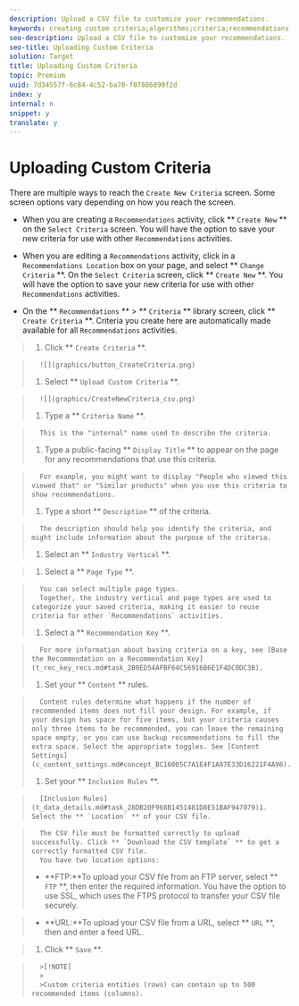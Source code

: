 ```yaml
---
description: Upload a CSV file to customize your recommendations.
keywords: creating custom criteria;algorithms;criteria;recommendations criteria;csv;ftp;upload csv
seo-description: Upload a CSV file to customize your recommendations.
seo-title: Uploading Custom Criteria
solution: Target
title: Uploading Custom Criteria
topic: Premium
uuid: 7d34557f-6c84-4c52-ba70-f07886899f2d
index: y
internal: n
snippet: y
translate: y
---
```


# Uploading Custom Criteria

There are multiple ways to reach the `Create New Criteria` screen. Some screen options vary depending on how you reach the screen. 

* When you are creating a `Recommendations` activity, click ** `Create New` ** on the `Select Criteria` screen. You will have the option to save your new criteria for use with other `Recommendations` activities. 

* When you are editing a `Recommendations` activity, click in a `Recommendations Location` box on your page, and select ** `Change Criteria` **. On the `Select Criteria` screen, click ** `Create New` **. You will have the option to save your new criteria for use with other `Recommendations` activities. 

* On the ** `Recommendations` ** > ** `Criteria` ** library screen, click ** `Create Criteria` **. Criteria you create here are automatically made available for all `Recommendations` activities. 


>1. Click ** `Create Criteria` **.

>       ![](graphics/button_CreateCriteria.png) 
>1. Select ** `Upload Custom Criteria` **.

>       ![](graphics/CreateNewCriteria_csv.png) 
>1. Type a ** `Criteria Name` **.

>       This is the "internal" name used to describe the criteria. 
>1. Type a public-facing ** `Display Title` ** to appear on the page for any recommendations that use this criteria.

>       For example, you might want to display "People who viewed this viewed that" or "Similar products" when you use this criteria to show recommendations.
>1. Type a short ** `Description` ** of the criteria.

>       The description should help you identify the criteria, and might include information about the purpose of the criteria.
>1. Select an ** `Industry Vertical` **.

>1. Select a ** `Page Type` **.

>       You can select multiple page types.
>       Together, the industry vertical and page types are used to categorize your saved criteria, making it easier to reuse criteria for other `Recommendations` activities. 
>1. Select a ** `Recommendation Key` **.

>       For more information about basing criteria on a key, see [Base the Recommendation on a Recommendation Key](t_rec_key_recs.md#task_2B0ED54AFBF64C56916B6E1F4DC0DC3B). 
>1. Set your ** `Content` ** rules.

>       Content rules determine what happens if the number of recommended items does not fill your design. For example, if your design has space for five items, but your criteria causes only three items to be recommended, you can leave the remaining space empty, or you can use backup recommendations to fill the extra space. Select the appropriate toggles. See [Content Settings](c_content_settings.md#concept_BC16005C7A1E4F1A87E33D16221F4A96). 
>1. Set your ** `Inclusion Rules` **.

>       [Inclusion Rules](t_data_details.md#task_28DB20F968B1451481D8E51BAF947079)1. Select the ** `Location` ** of your CSV file.

>       The CSV file must be formatted correctly to upload successfully. Click ** `Download the CSV template` ** to get a correctly formatted CSV file. 
>       You have two location options:
>    
>    * **FTP:**To upload your CSV file from an FTP server, select ** `FTP` **, then enter the required information. You have the option to use SSL, which uses the FTPS protocol to transfer your CSV file securely. 

>    * **URL:**To upload your CSV file from a URL, select ** `URL` **, then and enter a feed URL. 


>1. Click ** `Save` **.


>       >[!NOTE]
>       >
>       >Custom criteria entities (rows) can contain up to 500 recommended items (columns).

